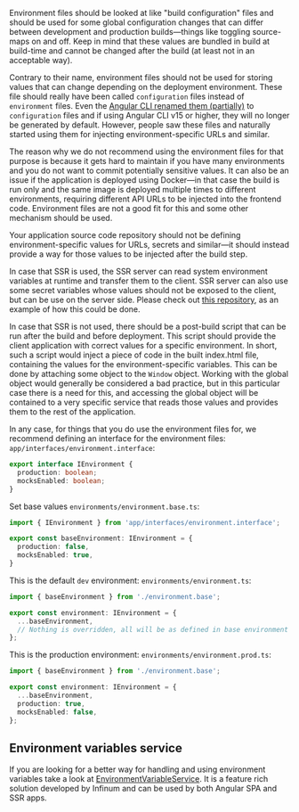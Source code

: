 Environment files should be looked at like "build configuration" files and should be used for some global configuration changes that can differ between development and production builds—things like toggling source-maps on and off. Keep in mind that these values are bundled in build at build-time and cannot be changed after the build (at least not in an acceptable way).

Contrary to their name, environment files should not be used for storing values that can change depending on the deployment environment. These file should really have been called `configuration` files instead of `environment` files. Even the [Angular CLI renamed them (partially)](https://angular.dev/reference/configs/workspace-config) to `configuration` files and if using Angular CLI v15 or higher, they will no longer be generated by default. However, people saw these files and naturally started using them for injecting environment-specific URLs and similar.

The reason why we do not recommend using the environment files for that purpose is because it gets hard to maintain if you have many environments and you do not want to commit potentially sensitive values. It can also be an issue if the application is deployed using Docker—in that case the build is run only and the same image is deployed multiple times to different environments, requiring different API URLs to be injected into the frontend code. Environment files are not a good fit for this and some other mechanism should be used.

Your application source code repository should not be defining environment-specific values for URLs, secrets and similar—it should instead provide a way for those values to be injected after the build step.

In case that SSR is used, the SSR server can read system environment variables at runtime and transfer them to the client. SSR server can also use some secret variables whose values should not be exposed to the client, but can be use on the server side. Please check out [this repository](https://github.com/fvoska/angular-universal-demo), as an example of how this could be done.

In case that SSR is not used, there should be a post-build script that can be run after the build and before deployment. This script should provide the client application with correct values for a specific environment. In short, such a script would inject a piece of code in the built index.html file, containing the values for the environment-specific variables. This can be done by attaching some object to the `Window` object. Working with the global object would generally be considered a bad practice, but in this particular case there is a need for this, and accessing the global object will be contained to a very specific service that reads those values and provides them to the rest of the application.

In any case, for things that you do use the environment files for, we recommend defining an interface for the environment files: `app/interfaces/environment.interface`:

``` typescript
export interface IEnvironment {
  production: boolean;
  mocksEnabled: boolean;
}
```

Set base values `environments/environment.base.ts`:

``` typescript
import { IEnvironment } from 'app/interfaces/environment.interface';

export const baseEnvironment: IEnvironment = {
  production: false,
  mocksEnabled: true,
}
```

This is the default `dev` environment: `environments/environment.ts`:

``` typescript
import { baseEnvironment } from './environment.base';

export const environment: IEnvironment = {
  ...baseEnvironment,
  // Nothing is overridden, all will be as defined in base environment
};
```

This is the production environment: `environments/environment.prod.ts`:

``` typescript
import { baseEnvironment } from './environment.base';

export const environment: IEnvironment = {
  ...baseEnvironment,
  production: true,
  mocksEnabled: false,
};
```

## Environment variables service
If you are looking for a better way for handling and using environment variables take a look at [EnvironmentVariableService](https://infinum.github.io/ngx-nuts-and-bolts/docs/environment-variables). It is a feature rich solution developed by Infinum and can be used by both Angular SPA and SSR apps.
